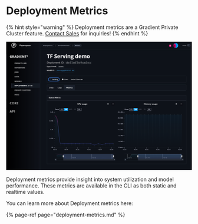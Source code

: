 # Deployment Metrics

{% hint style="warning" %}
Deployment metrics are a Gradient Private Cluster feature. [Contact Sales](https://info.paperspace.com/contact-sales) for inquiries!
{% endhint %}

![](../../.gitbook/assets/image%20%2899%29%20%283%29%20%283%29.png)

Deployment metrics provide insight into system utilization and model performance.  These metrics are available in the CLI as both static and realtime values.  

You can learn more about Deployment metrics here:

{% page-ref page="deployment-metrics.md" %}



